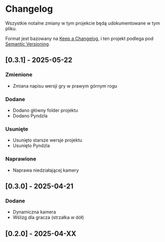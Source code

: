 # Changelog

Wszystkie notalne zmiany w tym projekcie będą udokumentowane w tym pliku.

Format jest bazowany na [Keep a Changelog](https://keepachangelog.com/en/1.1.0/),
i ten projekt podlega pod [Semantic Versioning](https://semver.org/spec/v2.0.0.html).

## [0.3.1] - 2025-05-22

### Zmienione

- Zmiana napisu wersji gry w prawym górnym rogu

### Dodane

- Dodano główny folder projektu
- Dodano Pyndzla

### Usunięte

- Usunięto starsze wersje projektu
- Usunięto Pyndzla

### Naprawione

- Naprawa niedziałającej kamery

## [0.3.0] - 2025-04-21

### Dodane

- Dynamiczna kamera
- Wślizg dla gracza (strzałka w dół)

## [0.2.0] - 2025-04-XX